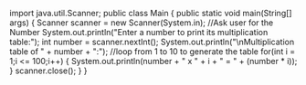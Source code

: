 import java.util.Scanner;
public class Main {
    public static void main(String[] args) {
        Scanner scanner = new Scanner(System.in);
        //Ask user for the Number
        System.out.println("Enter a number to print its multiplication table:");
        int number = scanner.nextInt();
        System.out.println("\nMultiplication table of " + number + ":");
        //loop from 1 to 10 to generate the table
        for(int i = 1;i <= 100;i++) {
            System.out.println(number + " x " + i + " = " + (number * i));
        }
        scanner.close();
    }
}

